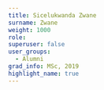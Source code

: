 ```yaml
---
title: Sicelukwanda Zwane
surname: Zwane
weight: 1000
role:
superuser: false
user_groups:
  - Alumni
grad_info: MSc, 2019
highlight_name: true
---
```

